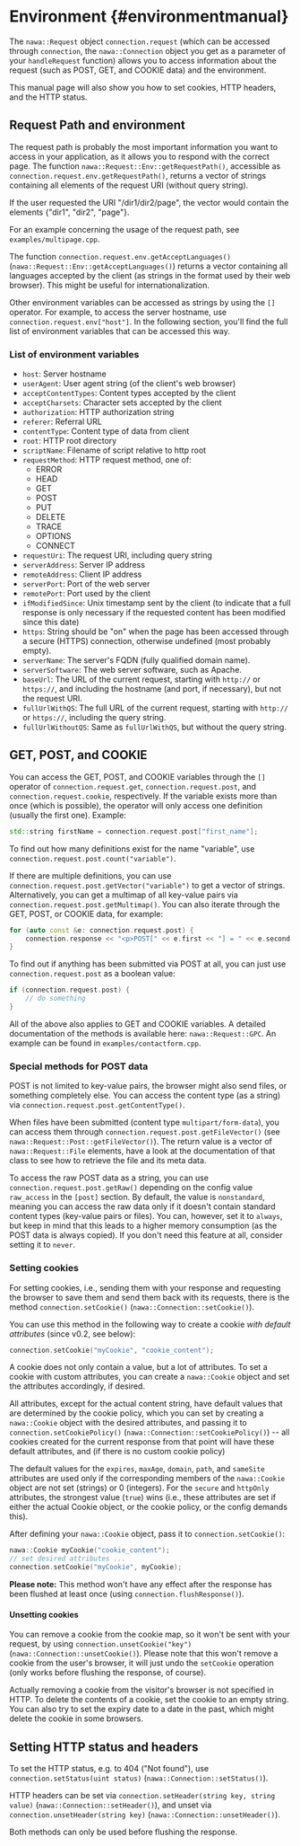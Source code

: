Environment {#environmentmanual}
===

The `nawa::Request` object `connection.request` (which can be accessed 
through `connection`, the `nawa::Connection` object you get as a parameter 
of your `handleRequest` function) allows you to access information about 
the request (such as POST, GET, and COOKIE data) and the environment.

This manual page will also show you how to set cookies, HTTP headers, 
and the HTTP status.

## Request Path and environment

The request path is probably the most important information you want to 
access in your application, as it allows you to respond with the correct 
page. The function `nawa::Request::Env::getRequestPath()`, accessible as 
`connection.request.env.getRequestPath()`, returns a vector of strings 
containing all elements of the request URI (without query string).

If the user requested the URI "/dir1/dir2/page", the vector would contain 
the elements {"dir1", "dir2", "page"}.

For an example concerning the usage of the request path, see 
`examples/multipage.cpp`.

The function `connection.request.env.getAcceptLanguages()` 
(`nawa::Request::Env::getAcceptLanguages()`) returns a vector containing 
all languages accepted by the client (as strings in the format used by 
their web browser). This might be useful for internationalization.

Other environment variables can be accessed as strings by using the `[]` 
operator. For example, to access the server hostname, use 
`connection.request.env["host"]`. In the following section, you'll find 
the full list of environment variables that can be accessed this way.

### List of environment variables

- `host`: Server hostname
- `userAgent`: User agent string (of the client's web browser)
- `acceptContentTypes`: Content types accepted by the client
- `acceptCharsets`: Character sets accepted by the client
- `authorization`: HTTP authorization string
- `referer`: Referral URL
- `contentType`: Content type of data from client
- `root`: HTTP root directory
- `scriptName`: Filename of script relative to http root
- `requestMethod`: HTTP request method, one of:
    - ERROR
    - HEAD
    - GET
    - POST
    - PUT
    - DELETE
    - TRACE
    - OPTIONS
    - CONNECT
- `requestUri`: The request URI, including query string
- `serverAddress`: Server IP address
- `remoteAddress`: Client IP address
- `serverPort`: Port of the web server
- `remotePort`: Port used by the client
- `ifModifiedSince`: Unix timestamp sent by the client (to indicate that 
a full response is only necessary if the requested content has been 
modified since this date)
- `https`: String should be "on" when the page has been accessed through 
a secure (HTTPS) connection, otherwise undefined (most probably empty).
- `serverName`: The server's FQDN (fully qualified domain name).
- `serverSoftware`: The web server software, such as Apache.
- `baseUrl`: The URL of the current request, starting with `http://` or 
`https://`, and including the hostname (and port, if necessary), but not 
the request URI.
- `fullUrlWithQS`: The full URL of the current request, starting with 
`http://` or `https://`, including the query string.
- `fullUrlWithoutQS`: Same as `fullUrlWithQS`, but without the query 
string.

## GET, POST, and COOKIE

You can access the GET, POST, and COOKIE variables through the `[]` 
operator of `connection.request.get`, `connection.request.post`, and 
`connection.request.cookie`, respectively. If the variable exists more than 
once (which is possible), the operator will only access one definition 
(usually the first one). Example:

```cpp
std::string firstName = connection.request.post["first_name"];
```

To find out how many definitions exist for the name "variable", use  
`connection.request.post.count("variable")`.

If there are multiple definitions, you can use 
`connection.request.post.getVector("variable")` to get a vector of strings. 
Alternatively, you can get a multimap of all key-value pairs via 
`connection.request.post.getMultimap()`. You can also iterate through the 
GET, POST, or COOKIE data, for example:

```cpp
for (auto const &e: connection.request.post) {
    connection.response << "<p>POST[" << e.first << "] = " << e.second << "</p>";
}
```

To find out if anything has been submitted via POST at all, you can just use 
`connection.request.post` as a boolean value:

```cpp
if (connection.request.post) {
    // do something
}
```

All of the above also applies to GET and COOKIE variables. A detailed 
documentation of the methods is available here: `nawa::Request::GPC`. 
An example can be found in `examples/contactform.cpp`.

### Special methods for POST data

POST is not limited to key-value pairs, the browser might also send files, 
or something completely else. You can access the content type (as a string) 
via `connection.request.post.getContentType()`.

When files have been submitted (content type `multipart/form-data`), 
you can access them through `connection.request.post.getFileVector()` 
(see `nawa::Request::Post::getFileVector()`). The return value is a 
vector of `nawa::Request::File` elements, have a look at the documentation 
of that class to see how to retrieve the file and its meta data.

To access the raw POST data as a string, you can use  
`connection.request.post.getRaw()` depending on the config value 
`raw_access` in the `[post]` section. By default, the value is 
`nonstandard`, meaning you can access the raw data only if it doesn't 
contain standard content types (key-value pairs or files). You can, 
however, set it to `always`, but keep in mind that this leads to a higher 
memory consumption (as the POST data is always copied). If you don't need 
this feature at all, consider setting it to `never`.

### Setting cookies

For setting cookies, i.e., sending them with your response and requesting 
the browser to save them and send them back with its requests, there is 
the method `connection.setCookie()` (`nawa::Connection::setCookie()`).

You can use this method in the following way to create a cookie 
*with default attributes* (since v0.2, see below):

```cpp
connection.setCookie("myCookie", "cookie_content");
```

A cookie does not only contain a value, but a lot of attributes. To set 
a cookie with custom attributes, you can create a `nawa::Cookie` object 
and set the attributes accordingly, if desired. 

All attributes, except for the 
actual content string, have default values that are determined by 
the cookie policy, which you can set by creating a `nawa::Cookie` 
object with the desired attributes, and passing it to 
`connection.setCookiePolicy()` (`nawa::Connection::setCookiePolicy()`) -- 
all cookies created for the current response from that point will have 
these default attributes, and (if there is no custom cookie policy) 

The default values for the `expires`, `maxAge`, `domain`, `path`, and 
`sameSite` attributes are used only if the corresponding members of the 
`nawa::Cookie` object are not set (strings) or 0 (integers). For the 
`secure` and `httpOnly` attributes, the strongest value (`true`) wins 
(i.e., these attributes are set if either the actual Cookie object, or the 
cookie policy, or the config demands this).

After defining your `nawa::Cookie` object, pass it to 
`connection.setCookie()`:

```cpp
nawa::Cookie myCookie("cookie_content");
// set desired attributes ...
connection.setCookie("myCookie", myCookie);
```

**Please note:** This method won't have any effect after the response 
has been flushed at least once (using `connection.flushResponse()`).

#### Unsetting cookies

You can remove a cookie from the cookie map, so it won't be sent with 
your request, by using `connection.unsetCookie("key")` 
(`nawa::Connection::unsetCookie()`). Please note that this won't remove 
a cookie from the user's browser, it will just undo the `setCookie` 
operation (only works before flushing the response, of course).

Actually removing a cookie from the visitor's browser is not specified in 
HTTP. To delete the contents of a cookie, set the cookie to an empty string. 
You can also try to set the expiry date to a date in the past, which might 
delete the cookie in some browsers.

## Setting HTTP status and headers

To set the HTTP status, e.g. to 404 ("Not found"), use  
`connection.setStatus(uint status)` (`nawa::Connection::setStatus()`).

HTTP headers can be set via `connection.setHeader(string key, string value)` 
(`nawa::Connection::setHeader()`), and unset via 
`connection.unsetHeader(string key)` (`nawa::Connection::unsetHeader()`).

Both methods can only be used before flushing the response.